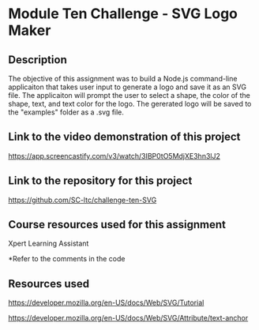 # Module Ten Challenge - SVG Logo Maker

## Description

The objective of this assignment was to build a Node.js command-line applicaiton that takes user input to generate a logo and save it as an SVG file. The applicaiton will prompt the user to select a shape, the color of the shape, text, and text color for the logo. The gererated logo will be saved to the "examples" folder as a .svg file.

## Link to the video demonstration of this project

https://app.screencastify.com/v3/watch/3IBP0tO5MdjXE3hn3lJ2

## Link to the repository for this project

https://github.com/SC-ltc/challenge-ten-SVG

## Course resources used for this assignment

Xpert Learning Assistant 

*Refer to the comments in the code

## Resources used
https://developer.mozilla.org/en-US/docs/Web/SVG/Tutorial

https://developer.mozilla.org/en-US/docs/Web/SVG/Attribute/text-anchor